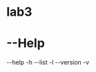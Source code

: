 # lab3
<h1>--Help</h3>
<line>
<span>
  --help -h  
</span>
  
  <span>
  --list -l 
</span>
  
  <span>
  --version -v  
</span>
